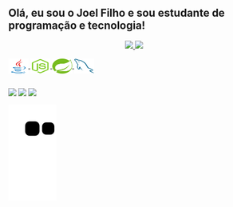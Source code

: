 ## Olá, eu sou o Joel Filho e sou estudante de programação e tecnologia!


<div align="center">
  <a href="https://github.com/joelbrs">
  <img height="180em" src="https://github-readme-stats.vercel.app/api?username=joelbrs&show_icons=true&theme=dracula&include_all_commits=true&count_private=true"/>
  <img height="180em" src="https://github-readme-stats.vercel.app/api/top-langs/?username=joelbrs&layout=compact&langs_count=7&theme=dracula"/>
</div>
<div style="display: inline_block"><br>
  <img align="center" alt="Joel-Java" height="30" width="40" src="https://github.com/devicons/devicon/blob/master/icons/java/java-original.svg">
  <img align="center" alt="Joel-Node" height="30" width="40" src="https://github.com/devicons/devicon/blob/master/icons/nodejs/nodejs-original.svg">
  <img align="center" alt="Joel-SpringBoot" height="30" width="40" src="https://github.com/devicons/devicon/blob/master/icons/spring/spring-original.svg">
  <img align="center" alt="Joel-MySQL" height="30" width="40" src="https://github.com/devicons/devicon/blob/master/icons/mysql/mysql-original.svg">
</div>
  
##
  <a href="https://www.instagram.com/joelbrs__/" target="_blank"><img src="https://img.shields.io/badge/-Instagram-%23E4405F?style=for-the-badge&logo=instagram&logoColor=white" target="_blank"></a>
  <a href = "mailto:joelfilho02812@gmail.com"><img src="https://img.shields.io/badge/-Gmail-%23333?style=for-the-badge&logo=gmail&logoColor=white" target="_blank"></a>
  <a href="https://www.linkedin.com/in/joelbrs/" target="_blank"><img src="https://img.shields.io/badge/-LinkedIn-%230077B5?style=for-the-badge&logo=linkedin&logoColor=white" target="_blank"></a> 
  
 ![Snake animation](https://github.com/rafaballerini/rafaballerini/blob/output/github-contribution-grid-snake.svg)
 
</div>
  

  
